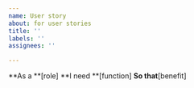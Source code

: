 ```yaml
---
name: User story
about: for user stories
title: ''
labels: ''
assignees: ''

---
```


**As a **[role]
**I need **[function]
**So that**[benefit]
